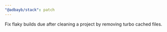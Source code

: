 ```yaml
---
"@adbayb/stack": patch
---
```


Fix flaky builds due after cleaning a project by removing turbo cached files.
